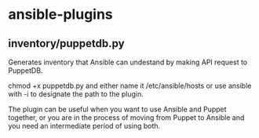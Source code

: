 ansible-plugins
===============

## inventory/puppetdb.py

Generates inventory that Ansible can undestand by making API request to PuppetDB.

chmod +x puppetdb.py and either name it /etc/ansible/hosts or use ansible with -i to designate the path to the plugin.

The plugin can be useful when you want to use Ansible and Puppet together, or you are in the process of moving from Puppet to Ansible and you need an intermediate period of using both.
